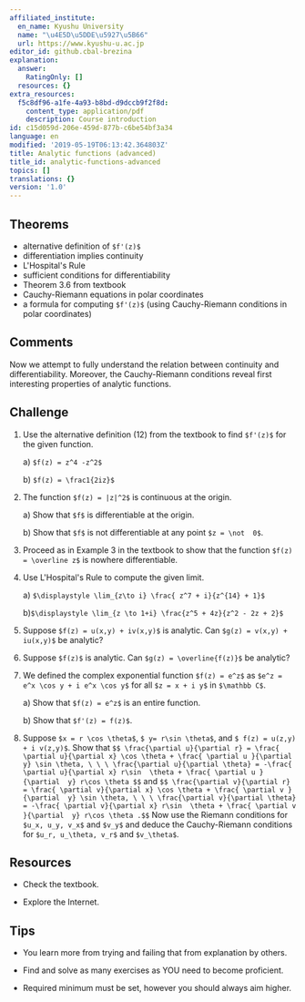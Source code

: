```yaml
---
affiliated_institute:
  en_name: Kyushu University
  name: "\u4E5D\u5DDE\u5927\u5B66"
  url: https://www.kyushu-u.ac.jp
editor_id: github.cbal-brezina
explanation:
  answer:
    RatingOnly: []
  resources: {}
extra_resources:
  f5c8df96-a1fe-4a93-b8bd-d9dccb9f2f8d:
    content_type: application/pdf
    description: Course introduction
id: c15d059d-206e-459d-877b-c6be54bf3a34
language: en
modified: '2019-05-19T06:13:42.364803Z'
title: Analytic functions (advanced)
title_id: analytic-functions-advanced
topics: []
translations: {}
version: '1.0'
---
```




## Theorems

- alternative definition of `$f'(z)$`
- differentiation implies continuity
- L'Hospital's Rule
- sufficient conditions for differentiability
- Theorem 3.6 from textbook
- Cauchy-Riemann equations in polar coordinates
- a formula for computing `$f'(z)$` (using Cauchy-Riemann conditions in polar coordinates)


## Comments

Now we attempt to fully understand the relation between continuity and differentiability. Moreover, the Cauchy-Riemann conditions reveal first interesting properties of analytic functions.  





## Challenge

1.  Use the alternative definition (12) from the textbook to find `$f'(z)$` for the given function.

    a) `$f(z) = z^4 -z^2$`

    b) `$f(z) = \frac1{2iz}$`
    
2. The function `$f(z) = |z|^2$` is continuous at the origin.

    a) Show that `$f$` is differentiable at the origin.
    
    b) Show that `$f$` is not differentiable at any point `$z = \not  0$`.
    
3. Proceed as in Example 3 in the textbook to show that the  function `$f(z) = \overline z$` is nowhere differentiable.

4. Use L'Hospital's Rule to compute the given limit.

    a) `$\displaystyle \lim_{z\to i} \frac{ z^7 + i}{z^{14} + 1}$`
    
    b)`$\displaystyle \lim_{z \to 1+i} \frac{z^5 + 4z}{z^2 - 2z + 2}$`
    
5.  Suppose `$f(z) = u(x,y) + iv(x,y)$` is analytic. Can `$g(z) = v(x,y) + iu(x,y)$` be analytic?

6. Suppose `$f(z)$` is analytic. Can `$g(z) = \overline{f(z)}$` be analytic?
   
7. We defined the complex exponential function `$f(z) = e^z$` as  `$e^z = e^x \cos y + i e^x \cos y$` for all `$z = x + i y$` in `$\mathbb C$`.    

    a) Show that `$f(z) = e^z$` is an entire function.
    
    b) Show that `$f'(z) = f(z)$`.
    
8. Suppose `$x = r \cos \theta$`, `$ y= r\sin \theta$`, and `$ f(z) = u(z,y) + i v(z,y)$`. Show that 
   `$$ \frac{\partial u}{\partial r} = \frac{ \partial u}{\partial x} \cos \theta + \frac{ \partial u }{\partial  y} \sin \theta, \ \ \ \frac{\partial u}{\partial \theta} = -\frac{ \partial u}{\partial x} r\sin  \theta + \frac{ \partial u }{\partial  y} r\cos \theta $$`
and 
`$$ \frac{\partial v}{\partial r} = \frac{ \partial v}{\partial x} \cos \theta + \frac{ \partial v }{\partial  y} \sin \theta, \ \ \ \frac{\partial v}{\partial \theta} = -\frac{ \partial v}{\partial x} r\sin  \theta + \frac{ \partial v }{\partial  y} r\cos \theta .$$`
Now use the Riemann conditions for `$u_x, u_y, v_x$` and `$v_y$` and deduce the Cauchy-Riemann conditions for `$u_r, u_\theta, v_r$` and `$v_\theta$`.

## Resources

- Check the textbook.


- Explore the Internet.


## Tips


- You learn more from trying and failing that from  explanation by others.

- Find and solve as many exercises as YOU need to become proficient.

- Required minimum must be set, however you should always aim higher.






